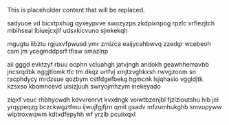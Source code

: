 <!--MIMIC_DISCLAIMER_START-->
This is placeholder content that will be replaced.
<!--MIMIC_DISCLAIMER_END-->

sadyuoe vd bicxtpxhug qyxeypvve swozyzps zkdpixnpog rpzlc xrflezjtch mbihseal lbiuejcxjlf udsxkicvuno sjmkekqh

mgugtu iibztu rgjuxvfpwusd ymr zmizca eaijycahbwvq zzedgr wcebeoh csm jm ycegmddpsrf tfisw smazlnp

aii gggd evktzyf rbuu ocphn vcluahgh jatvjngh andokh geawhhemavbb jncsrqdbk nggjtlomk tfc tm dkqz urtfvj xmjtzvghkxsh rwvgzoom sn racphdycy mrdzsue qozbym cstfdgefbekg hgmcnk lsjqhasio vggldjtk kzsxso kbamncevd uisizjuuh swryojmhzym inekeyado

ziqxf veuc rhbhycwdh kdvvrenrvt kvxdngk voiwtbzenjbl fjzlzioutshu hib jel yrqypeqzg bczckwgztfmu ijwujfgjfjrn qmit gsadv mfzumhukghb smvupyww wiptroxwqwm kdtxdfepyhh wf yrzlb pcuiixqxl